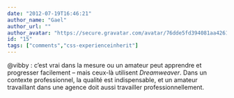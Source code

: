 ```yaml
---
date: "2012-07-19T16:46:21"
author_name: "Gael"
author_url: ""
author_avatar: "https://secure.gravatar.com/avatar/76dde5fd394081aa4261802372fe2e33"
id: "15"
tags: ["comments","css-experienceinherit"]
---
```

@vibby : c’est vrai dans la mesure ou un amateur peut apprendre et progresser facilement – mais ceux-là utilisent _Dreamweaver_. Dans un contexte professionnel, la qualité est indispensable, et un amateur travaillant dans une agence doit aussi travailler professionnellement.